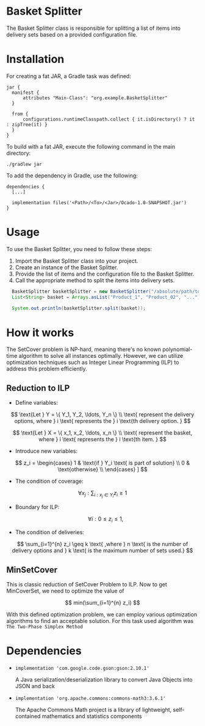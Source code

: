 # Basket Splitter

The Basket Splitter class is responsible for splitting a list of items into delivery sets based on a provided configuration file.

# Installation

For creating a fat JAR, a Gradle task was defined:
```
jar {
  manifest {
      attributes "Main-Class": "org.example.BasketSplitter"
  }

  from {
      configurations.runtimeClasspath.collect { it.isDirectory() ? it : zipTree(it) }
  }
}
```

To build with a fat JAR, execute the following command in the main directory:

```
./gradlew jar
```

To add the dependency in Gradle, use the following:

```
dependencies {
  [...]

  implementation files('<Path>/<To>/<Jar>/Ocado-1.0-SNAPSHOT.jar')
}
```

# Usage
To use the Basket Splitter, you need to follow these steps:

1)  Import the Basket Splitter class into your project.
2)  Create an instance of the Basket Splitter.
3)  Provide the list of items and the configuration file to the Basket Splitter.
4)  Call the appropriate method to split the items into delivery sets.


```java
  BasketSplitter basketSplitter = new BasketSplitter("/absolute/path/to/config/config.json");
  List<String> basket = Arrays.asList("Product_1", "Product_02", "...");

  System.out.println(basketSplitter.split(basket));
```

# How it works
The SetCover problem is NP-hard, meaning there's no known polynomial-time algorithm to solve all instances optimally. However, we can utilize optimization techniques such as Integer Linear Programming (ILP) to address this problem efficiently.

## Reduction to ILP

* Define variables:

$$
\text{Let } Y = \{ Y_1, Y_2, \ldots, Y_n \} \\ \text{ represent the delivery options, where } i \text{ represents the } i \text{th delivery option. }
$$


$$
\text{Let } X = \{ x_1, x_2, \ldots, x_n \} \\ \text{ represent the basket, where } i \text{ represents the } i \text{th item. }
$$


* Introduce new variables:

$$
z_i =
\begin{cases}
1 & \text{if } Y_i \text{ is part of solution} \\
0 & \text{otherwise} \\
\end{cases}
]
$$

* The condition of coverage:

$$
\forall x_j : \sum_{i : x_j \in Y_i} z_i \geq 1
$$

* Boundary for ILP:

$$
\quad \forall i : 0 \leq z_i \leq 1,
$$

* The condition of deliveries:

$$
\sum_{i=1}^{n} z_i \geq k
\text{ ,where } n \text{ is the number of delivery options and } k \text{ is the maximum number of sets used.}
$$

## MinSetCover
This is classic reduction of SetCover Problem to ILP.
Now to get MinCoverSet, we need to optimize the value of

$$
min(\sum_{i=1}^{n} z_i)
$$

With this defined optimization problem, we can employ various optimization algorithms to find an acceptable solution.
For this task used algorithm was `The Two-Phase Simplex Method`

# Dependencies
* ``` implementation 'com.google.code.gson:gson:2.10.1' ```

  A Java serialization/deserialization library to convert Java Objects into JSON and back

* ``` implementation 'org.apache.commons:commons-math3:3.6.1' ```

  The Apache Commons Math project is a library of lightweight, self-contained mathematics and statistics components 

